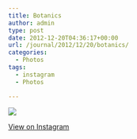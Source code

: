 ```yaml
---
title: Botanics
author: admin
type: post
date: 2012-12-20T04:36:17+00:00
url: /journal/2012/12/20/botanics/
categories:
  - Photos
tags:
  - instagram
  - Photos

---
```

![][1]

<p class="view-instagram">
  <a href="http://instagr.am/p/TcfEBmqlhx/">View on Instagram</a>
</p>

 [1]: http://lobban.org/wordpress//HLIC/b0b388e9e6ddf8854c1ee31e375b544e.jpg